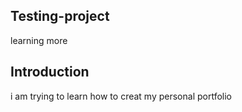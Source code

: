 ## Testing-project
learning more

## Introduction
i am trying to learn how to creat my personal portfolio
